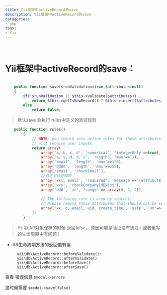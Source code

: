 ```yaml
---
title: Yii框架中activeRecord的save
description: Yii框架中activeRecord的save
categories:
- php
tags:
- Yii
---
```


<br>


# Yii框架中activeRecord的save：



```php

    public function save($runValidation=true,$attributes=null)
    {
        if(!$runValidation || $this->validate($attributes))
            return $this->getIsNewRecord() ? $this->insert($attributes) : $this->update($attributes);
        else
            return false;

```


> 默认save 会执行 rules中定义的验证规则


```php
    public function rules()
        {
            // NOTE: you should only define rules for those attributes that
            // will receive user inputs.
            return array(
                array('a, b, c, d', 'numerical', 'integerOnly'=>true),
                array('a, v, d, d, x', 'length', 'max'=>11),
                array('email', 'length', 'max'=>128),
                array('dddd', 'length', 'max'=>255),
                array('email', 'checkEmail'),  
                //自定义验证规则
                array('xxx, email', 'required', 'message'=>'{attribute}是必填项'),
                array('xxx', 'checkCompanyIdExist'),
                array('ddd', 'in', 'range' => array(0, 1, 2)),
                
                // The following rule is used by search().
                // Please remove those attributes that should not be searched.
                array('xx, d, email, uid, create_time', 'safe', 'on'=>'search'),
            );
        }

```



> Yii 中 AR对象保存的时候 返回false， 原因可能是验证没有通过 ( 或者重写的生命周期中有问题 )


- AR生命周期方法的返回值有误


        yii\db\ActiveRecord::beforeValidate(): 
        yii\db\ActiveRecord::afterValidate() 
        yii\db\ActiveRecord::beforeSave() 
        yii\db\ActiveRecord::afterSave()



查看 错误信息 `$model->errors`

这时候需要 `$model->save(false)`
